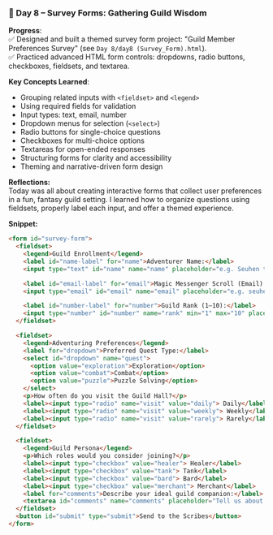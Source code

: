 ### 📅 Day 8 – Survey Forms: Gathering Guild Wisdom

**Progress**:  
✅ Designed and built a themed survey form project: "Guild Member Preferences Survey" (see `Day 8/day8 (Survey_Form).html`).  
✅ Practiced advanced HTML form controls: dropdowns, radio buttons, checkboxes, fieldsets, and textarea.

**Key Concepts Learned**:
- Grouping related inputs with `<fieldset>` and `<legend>`
- Using required fields for validation
- Input types: text, email, number
- Dropdown menus for selection (`<select>`)
- Radio buttons for single-choice questions
- Checkboxes for multi-choice options
- Textareas for open-ended responses
- Structuring forms for clarity and accessibility
- Theming and narrative-driven form design

**Reflections:**  
Today was all about creating interactive forms that collect user preferences in a fun, fantasy guild setting. I learned how to organize questions using fieldsets, properly label each input, and offer a themed experience.

**Snippet:**
```html
<form id="survey-form">
  <fieldset>
    <legend>Guild Enrollment</legend>
    <label id="name-label" for="name">Adventurer Name:</label>
    <input type="text" id="name" name="name" placeholder="e.g. Seuhen the Swift" required>

    <label id="email-label" for="email">Magic Messenger Scroll (Email):</label>
    <input type="email" id="email" name="email" placeholder="e.g. seuhen@guildmail.com" required>

    <label id="number-label" for="number">Guild Rank (1–10):</label>
    <input type="number" id="number" name="rank" min="1" max="10" placeholder="Enter your rank">
  </fieldset>

  <fieldset>
    <legend>Adventuring Preferences</legend>
    <label for="dropdown">Preferred Quest Type:</label>
    <select id="dropdown" name="quest">
      <option value="exploration">Exploration</option>
      <option value="combat">Combat</option>
      <option value="puzzle">Puzzle Solving</option>
    </select>
    <p>How often do you visit the Guild Hall?</p>
    <label><input type="radio" name="visit" value="daily"> Daily</label>
    <label><input type="radio" name="visit" value="weekly"> Weekly</label>
    <label><input type="radio" name="visit" value="rarely"> Rarely</label>
  </fieldset>

  <fieldset>
    <legend>Guild Persona</legend>
    <p>Which roles would you consider joining?</p>
    <label><input type="checkbox" value="healer"> Healer</label>
    <label><input type="checkbox" value="tank"> Tank</label>
    <label><input type="checkbox" value="bard"> Bard</label>
    <label><input type="checkbox" value="merchant"> Merchant</label>
    <label for="comments">Describe your ideal guild companion:</label>
    <textarea id="comments" name="comments" placeholder="Tell us about your dream ally..."></textarea>
  </fieldset>
  <button id="submit" type="submit">Send to the Scribes</button>
</form>
